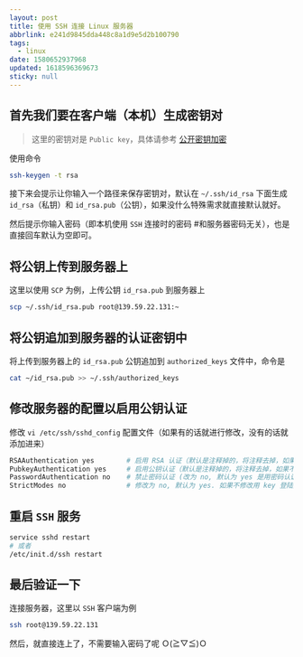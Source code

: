 ```yaml
---
layout: post
title: 使用 SSH 连接 Linux 服务器
abbrlink: e241d9845dda448c8a1d9e5d2b100790
tags:
  - linux
date: 1580652937968
updated: 1618596369673
sticky: null
---
```


## 首先我们要在客户端（本机）生成密钥对

> 这里的密钥对是 `Public key`，具体请参考 [公开密钥加密](https://zh.wikipedia.org/zh/%E5%85%AC%E5%BC%80%E5%AF%86%E9%92%A5%E5%8A%A0%E5%AF%86)

使用命令

```bash
ssh-keygen -t rsa
```

接下来会提示让你输入一个路径来保存密钥对，默认在 `~/.ssh/id_rsa` 下面生成 `id_rsa`（私钥）和 `id_rsa.pub`（公钥），如果没什么特殊需求就直接默认就好。

然后提示你输入密码（即本机使用 `SSH` 连接时的密码 #和服务器密码无关），也是直接回车默认为空即可。

## 将公钥上传到服务器上

这里以使用 `SCP` 为例，上传公钥 `id_rsa.pub` 到服务器上

```bash
scp ~/.ssh/id_rsa.pub root@139.59.22.131:~
```

## 将公钥追加到服务器的认证密钥中

将上传到服务器上的 `id_rsa.pub` 公钥追加到 `authorized_keys` 文件中，命令是

```bash
cat ~/id_rsa.pub >> ~/.ssh/authorized_keys
```

## 修改服务器的配置以启用公钥认证

修改 `vi /etc/ssh/sshd_config` 配置文件（如果有的话就进行修改，没有的话就添加进来）

```sh
RSAAuthentication yes        # 启用 RSA 认证（默认是注释掉的，将注释去掉，如果不是 yes，改为 yes）
PubkeyAuthentication yes     # 启用公钥认证（默认是注释掉的，将注释去掉，如果不是 yes，改为 yes）
PasswordAuthentication no    # 禁止密码认证 (改为 no, 默认为 yes 是用密码认证)
StrictModes no               # 修改为 no, 默认为 yes. 如果不修改用 key 登陆是出现 server refused our key(如果 StrictModes 为 yes 必需保证存放公钥的文件夹的拥有与登陆用户名是相同的.“StrictModes” 设置 ssh 在接收登录请求之前是否检查用户家目录和 rhosts 文件的权限和所有权。这通常是必要的，因为新手经常会把自己的目录和文件设成任何人都有写权限。)
```

## 重启 `SSH` 服务

```bash
service sshd restart
# 或者
/etc/init.d/ssh restart
```

## 最后验证一下

连接服务器，这里以 `SSH` 客户端为例

```bash
ssh root@139.59.22.131
```

然后，就直接连上了，不需要输入密码了呢 Ｏ(≧▽≦)Ｏ
